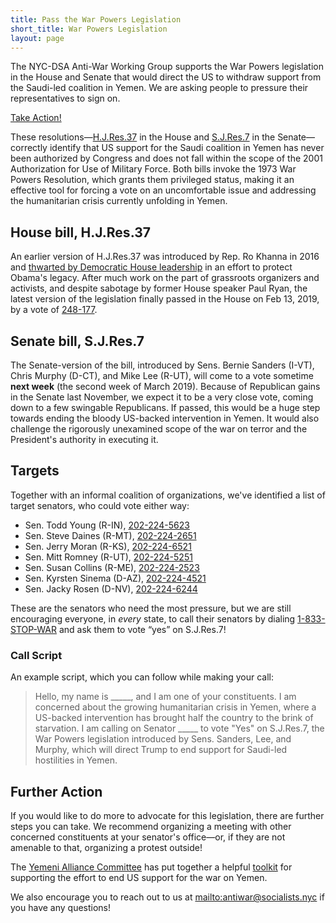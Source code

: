 ```yaml
---
title: Pass the War Powers Legislation
short_title: War Powers Legislation
layout: page
---
```

The NYC-DSA Anti-War Working Group supports the War Powers legislation in the House and Senate that would direct the US to withdraw support from the Saudi-led coalition in Yemen. We are asking people to pressure their representatives to sign on.

<p class="text-center"><a class="button" href="#targets" data-smooth-scroll>Take Action!</a></p>

These resolutions—[H.J.Res.37](https://www.congress.gov/bill/116th-congress/house-joint-resolution/37) in the House and [S.J.Res.7](https://www.congress.gov/bill/116th-congress/senate-joint-resolution/7) in the Senate—correctly identify that US support for the Saudi coalition in Yemen has never been authorized by Congress and does not fall within the scope of the 2001 Authorization for Use of Military Force. Both bills invoke the 1973 War Powers Resolution, which grants them privileged status, making it an effective tool for forcing a vote on an uncomfortable issue and addressing the humanitarian crisis currently unfolding in Yemen.

## House bill, H.J.Res.37

An earlier version of H.J.Res.37 was introduced by Rep. Ro Khanna in 2016 and [thwarted by Democratic House leadership](https://theintercept.com/2017/10/31/yemen-war-us-military-house-resolution/) in an effort to protect Obama's legacy. After much work on the part of grassroots organizers and activists, and despite sabotage by former House speaker Paul Ryan, the latest version of the legislation finally passed in the House on Feb 13, 2019, by a vote of [248-177](http://clerk.house.gov/evs/2019/roll083.xml).

## Senate bill, S.J.Res.7

The Senate-version of the bill, introduced by Sens. Bernie Sanders (I-VT), Chris Murphy (D-CT), and Mike Lee (R-UT), will come to a vote sometime **next week** (the second week of March 2019). Because of Republican gains in the Senate last November, we expect it to be a very close vote, coming down to a few swingable Republicans. If passed, this would be a huge step towards ending the bloody US-backed intervention in Yemen. It would also challenge the rigorously unexamined scope of the war on terror and the President's authority in executing it.

## Targets

Together with an informal coalition of organizations, we've identified a list of target senators, who could vote either way:

* Sen. Todd Young (R-IN), [202-224-5623](tel:+12022245623)
* Sen. Steve Daines (R-MT), [202-224-2651](tel:+12022242651)
* Sen. Jerry Moran (R-KS), [202-224-6521](tel:+12022246521)
* Sen. Mitt Romney (R-UT), [202-224-5251](tel:+12022245251)
* Sen. Susan Collins (R-ME), [202-224-2523](tel:+12022242523)
* Sen. Kyrsten Sinema (D-AZ), [202-224-4521](tel:+12022244521)
* Sen. Jacky Rosen (D-NV), [202-224-6244](tel:+12022246244)

These are the senators who need the most pressure, but we are still encouraging everyone, in _every_ state, to call their senators by dialing [1-833-STOP-WAR](tel:+18337867927) and ask them to vote “yes” on S.J.Res.7!

### Call Script

An example script, which you can follow while making your call:

> Hello, my name is \_\_\_\_\_, and I am one of your constituents. I am concerned about the growing humanitarian crisis in Yemen, where a US-backed intervention has brought half the country to the brink of starvation. I am calling on Senator \_\_\_\_\_ to vote "Yes" on S.J.Res.7, the War Powers legislation introduced by Sens. Sanders, Lee, and Murphy, which will direct Trump to end support for Saudi-led hostilities in Yemen.

## Further Action

If you would like to do more to advocate for this legislation, there are further steps you can take. We recommend organizing a meeting with other concerned constituents at your senator's office—or, if they are not amenable to that, organizing a protest outside!

The [Yemeni Alliance Committee](https://docs.google.com/document/d/1UJWpQuguJ2A64tZ8htsx-HrYXnvZwjlpyByt1pviTAA/edit?usp=sharing) has put together a helpful [toolkit](https://docs.google.com/document/d/1UJWpQuguJ2A64tZ8htsx-HrYXnvZwjlpyByt1pviTAA/edit) for supporting the effort to end US support for the war on Yemen.

We also encourage you to reach out to us at <mailto:antiwar@socialists.nyc> if you have any questions!
